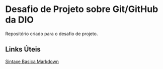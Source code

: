 # Desafio de Projeto sobre Git/GitHub da DIO
Repositório criado para o desafio de projeto.

## Links Úteis 
[Sintaxe Basica Markdown](https://www.markdownguide.org/basic-syntax/)
